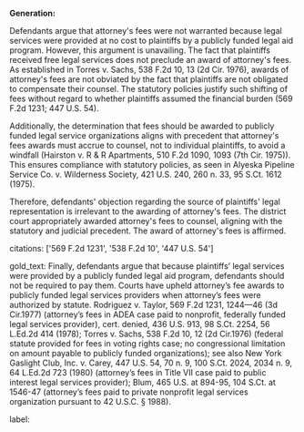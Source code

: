**Generation:**

Defendants argue that attorney's fees were not warranted because legal services were provided at no cost to plaintiffs by a publicly funded legal aid program. However, this argument is unavailing. The fact that plaintiffs received free legal services does not preclude an award of attorney's fees. As established in Torres v. Sachs, 538 F.2d 10, 13 (2d Cir. 1976), awards of attorney's fees are not obviated by the fact that plaintiffs are not obligated to compensate their counsel. The statutory policies justify such shifting of fees without regard to whether plaintiffs assumed the financial burden (569 F.2d 1231; 447 U.S. 54).

Additionally, the determination that fees should be awarded to publicly funded legal service organizations aligns with precedent that attorney's fees awards must accrue to counsel, not to individual plaintiffs, to avoid a windfall (Hairston v. R & R Apartments, 510 F.2d 1090, 1093 (7th Cir. 1975)). This ensures compliance with statutory policies, as seen in Alyeska Pipeline Service Co. v. Wilderness Society, 421 U.S. 240, 260 n. 33, 95 S.Ct. 1612 (1975).

Therefore, defendants' objection regarding the source of plaintiffs' legal representation is irrelevant to the awarding of attorney's fees. The district court appropriately awarded attorney's fees to counsel, aligning with the statutory and judicial precedent. The award of attorney's fees is affirmed.

citations: ['569 F.2d 1231', '538 F.2d 10', '447 U.S. 54']

gold_text: Finally, defendants argue that because plaintiffs’ legal services were provided by a publicly funded legal aid program, defendants should not be required to pay them. Courts have upheld attorney’s fee awards to publicly funded legal services providers when attorney’s fees were authorized by statute. Rodriguez v. Taylor, 569 F.2d 1231, 1244—46 (3d Cir.1977) (attorney’s fees in ADEA case paid to nonprofit, federally funded legal services provider), cert. denied, 436 U.S. 913, 98 S.Ct. 2254, 56 L.Ed.2d 414 (1978); Torres v. Sachs, 538 F.2d 10, 12 (2d Cir.1976) (federal statute provided for fees in voting rights case; no congressional limitation on amount payable to publicly funded organizations); see also New York Gaslight Club, Inc. v. Carey, 447 U.S. 54, 70 n. 9, 100 S.Ct. 2024, 2034 n. 9, 64 L.Ed.2d 723 (1980) (attorney’s fees in Title VII case paid to public interest legal services provider); Blum, 465 U.S. at 894-95, 104 S.Ct. at 1546-47 (attorney’s fees paid to private nonprofit legal services organization pursuant to 42 U.S.C. § 1988).

label: 